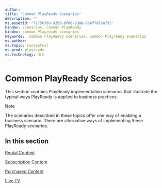 ```yaml
---
author:
title: "Common PlayReady Scenarios"
description: ""
ms.assetid: "717563b9-92bd-bf66-63ab-8b6f7d7ba795"
kindex: scenarios, common PlayReady
kindex: common Playready scenarios
keywords:  common PlayReady scenarios, common Playready scenarios
ms.author:
ms.topic: conceptual
ms.prod: playready
ms.technology: drm
---
```



# Common PlayReady Scenarios


This section contains PlayReady implementation scenarios that illustrate the typical ways PlayReady is applied to business practices.

> [!NOTE]
> The scenarios described in these topics offer one way of enabling a business scenario. There are alternative ways of implementing these PlayReady scenarios.

## In this section

[Rental Content](scenariorentalcontent.md)

[Subscription Content](scenariosubscriptioncontent.md)

[Purchased Content](scenariopurchasedcontent.md)

[Live TV](scenariolivetv.md)

